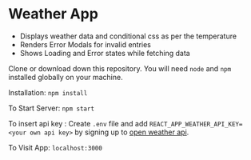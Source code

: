 # Weather App

- Displays weather data and conditional css as per the temperature
- Renders Error Modals for invalid entries
- Shows Loading and Error states while fetching data

Clone or download down this repository. You will need `node` and `npm` installed globally on your machine.

Installation:
`npm install`

To Start Server:
`npm start`

To insert api key :
Create `.env` file and add `REACT_APP_WEATHER_API_KEY=<your own api key>` by signing up to [open weather api](https://openweathermap.org/).

To Visit App:
`localhost:3000`
